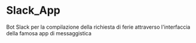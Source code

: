 # Slack_App
Bot Slack per la compilazione della richiesta di ferie attraverso l'interfaccia della famosa app di messaggistica
